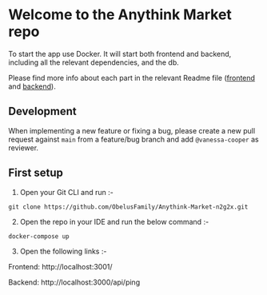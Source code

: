 # Welcome to the Anythink Market repo

To start the app use Docker. It will start both frontend and backend, including all the relevant dependencies, and the db.

Please find more info about each part in the relevant Readme file ([frontend](frontend/readme.md) and [backend](backend/README.md)).

## Development

When implementing a new feature or fixing a bug, please create a new pull request against `main` from a feature/bug branch and add `@vanessa-cooper` as reviewer.

## First setup

1. Open your Git CLI and run :-

``` git clone https://github.com/ObelusFamily/Anythink-Market-n2g2x.git ```

2. Open the repo in your IDE and run the below command :-

``` docker-compose up ```

3. Open the following links :-

Frontend: http://localhost:3001/

Backend: http://localhost:3000/api/ping

